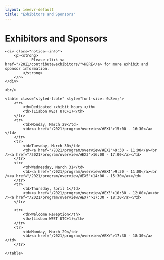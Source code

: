```yaml
---
layout: ieeevr-default
title: "Exhibitors and Sponsors"
---
```


<style>
    .styled-table {
        border-collapse: collapse;
        margin: 25px 0;
        font-size: 0.8em;
        font-family: sans-serif;
        /*min-width: 400px;*/
        box-shadow: 0 0 20px rgba(0, 0, 0, 0.15);
        display: table;
    }

    .styled-table thead tr {
        background-color: #00aeef;
        color: #ffffff;
        text-align: left;
    }

    .styled-table th,
    .styled-table td {
        padding: 12px 15px;
    }

    .styled-table tbody tr {
        border-bottom: 1px solid #dddddd;
    }

    .styled-table tbody tr:nth-of-type(even) {
        background-color: #f3f3f3;
    }

    .styled-table tbody tr:last-of-type {
        border-bottom: 2px solid #00aeef;
    }

    .styled-table tbody tr.active-row {
        font-weight: bold;
        color: #00aeef;
    }

</style>

<div>
    <h1>Exhibitors and Sponsors</h1>


    <div class="notice--info">
        <p><strong>
                Please click <a href="/2021/contribute/exhibitors/">HERE</a> for more exhibit and sponsor information.
            </strong>
        </p>
    </div>

    <br/>
    
    <table class="styled-table" style="font-size: 0.8em;">
        <tr>
            <th>Dedicated exhibit hours </th>
            <th>(Lisbon WEST UTC+1)</th>
        </tr>
        <tr>
            <td>Monday, March 29</td>
            <td><a href="/2021/program/overview/#EX1">15:00 - 16:30</a></td>
        </tr>
        <tr>
            <td>Tuesday, March 30</td>
            <td><a href="/2021/program/overview/#EX2">9:30 - 11:00</a><br /><a href="/2021/program/overview/#EX3">16:00 - 17:00</a></td>
        </tr>
        <tr>
            <td>Wednesday, March 31</td>
            <td><a href="/2021/program/overview/#EX4">9:30 - 11:00</a><br /><a href="/2021/program/overview/#EX5">14:00 - 15:30</a></td>
        </tr>
        <tr>
            <td>Thursday, April 1</td>
            <td><a href="/2021/program/overview/#EX6">10:30 - 12:00</a><br /><a href="/2021/program/overview/#EX7">17:30 - 18:30</a></td>
        </tr>

        <tr>
            <th>Welcome Reception</th>
            <th>(Lisbon WEST UTC+1)</th>
        </tr>
        <tr>
            <td>Monday, March 29</td>
            <td><a href="/2021/program/overview/#EXW">17:30 - 18:30</a></td>
        </tr>

    </table>




</div>

